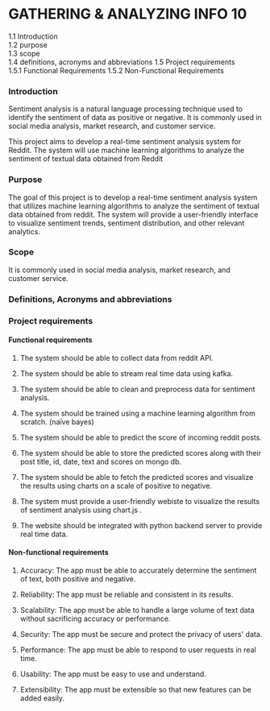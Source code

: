 # GATHERING & ANALYZING INFO	10 

 1.1 Introduction								 
1.2 	purpose									 
1.3	scope										  
1.4	definitions, acronyms and abbreviations 
1.5	Project requirements						 
1.5.1 Functional Requirements 
1.5.2 Non-Functional Requirements  

### Introduction 

 

Sentiment analysis is a natural language processing technique used to identify the sentiment of data as positive or negative. It is commonly used in social media analysis, market research, and customer service. 

This project aims to develop a real-time sentiment analysis system for Reddit. The system will use machine learning algorithms to analyze the sentiment of textual data obtained from Reddit 

 
 

 

### Purpose 

The goal of this project is to develop a real-time sentiment analysis system that utilizes machine learning algorithms to analyze the sentiment of textual data obtained from reddit. The system will provide a user-friendly interface to visualize sentiment trends, sentiment distribution, and other relevant analytics. 

 

 

### Scope 

It is commonly used in social media analysis, market research, and customer service. 

 

### Definitions, Acronyms and abbreviations 

	 

 

### Project requirements 

 

#### Functional requirements 

1. The system should be able to collect data from reddit API. 

2. The system should be able to stream real time data using kafka. 

3. The system should be able to clean and preprocess data for sentiment analysis. 

4. The system should be trained using a machine learning algorithm from scratch. (naïve bayes) 

5. The system should be able to predict the score of incoming reddit posts. 

6. The system should be able to store the predicted scores along with their post title, id, date, text and scores on mongo db. 

7. The system should be able to fetch the predicted scores and visualize the results using charts on a scale of positive to negative. 

8. The system must provide a user-friendly webiste to visualize the results of sentiment analysis using chart.js . 

9. The website should be integrated with python backend server to provide real time data. 

 

 

 

#### Non-functional requirements 

1. Accuracy: The app must be able to accurately determine the sentiment of text, both positive and negative. 

2. Reliability: The app must be reliable and consistent in its results. 

3. Scalability: The app must be able to handle a large volume of text data without sacrificing accuracy or performance. 

4. Security: The app must be secure and protect the privacy of users' data. 

5. Performance: The app must be able to respond to user requests in real time. 

6. Usability: The app must be easy to use and understand. 

7. Extensibility: The app must be extensible so that new features can be added easily. 